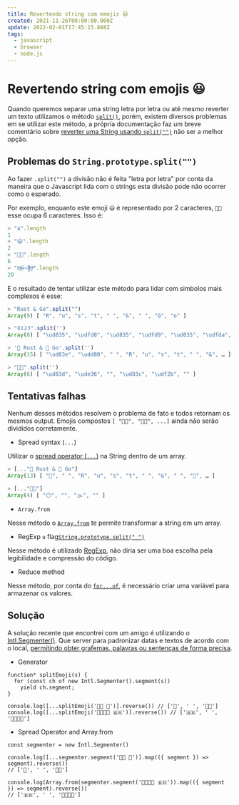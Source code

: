 ```yaml
---
title: Revertendo string com emojis 😃
created: 2021-11-26T00:00:00.000Z
update: 2022-02-01T17:45:15.888Z
tags:
  - javascript
  - browser
  - node.js
---
```


# Revertendo string com emojis 😃

Quando queremos separar uma string letra por letra ou até mesmo reverter um texto utilizamos o método [`split()`](https://developer.mozilla.org/pt-BR/docs/Web/JavaScript/Reference/Global_Objects/String/split), porém, existem diversos problemas em se utilizar este método, a própria documentação faz um breve comentário sobre [reverter uma String usando `split("")`](https://developer.mozilla.org/pt-BR/docs/Web/JavaScript/Reference/Global_Objects/String/split#revertendo_uma_string_usando_split) não ser a melhor opção.

## Problemas do `String.prototype.split("")`

Ao fazer `.split("")` a divisão não é feita "letra por letra" por conta da maneira que o Javascript lida com o strings esta divisão pode não ocorrer como o esperado.

Por exemplo, enquanto este emoji `😃` é representado por 2 caracteres,  `😶‍🌫️` esse ocupa 6 caracteres. Isso é:

```javascript
> "a".length
1
> "😃".length
2
> "😶‍🌫️".length
6
> "H̵̙͗ė̴̘l̴̥͒ḷ̶͂o̶̰͝".length
20
```

E o  resultado de tentar utilizar este método para lidar com simbolos mais complexos é esse:

```javascript
> "Rust & Go".split("")
Array(9) [ "R", "u", "s", "t", " ", "&", " ", "G", "o" ]

> "𝟘𝟙𝟚𝟛".split('')
Array(8) [ "\ud835", "\udfd8", "\ud835", "\udfd9", "\ud835", "\udfda", "\ud835", "\udfdb" ]

> '🦀 Rust & 🐹 Go'.split('')
Array(15) [ "\ud83e", "\udd80", " ", "R", "u", "s", "t", " ", "&", … ]

> "😶‍🌫️".split('')
Array(6) [ "\ud83d", "\ude36", "‍", "\ud83c", "\udf2b", "️" ]
```

## Tentativas falhas

Nenhum desses métodos resolvem o problema de fato e todos retornam os mesmos output. Emojis compostos `[ "😶‍🌫️", "🏳️‍🌈", ...]` ainda não serão divididos corretamente.

* Spread syntax (`...`)

Utilizar o [spread operator (`...`)](https://developer.mozilla.org/pt-BR/docs/Web/JavaScript/Reference/Operators/Spread_syntax) na String dentro de um array.

```javascript
> [..."🦀 Rust & 🐹 Go"]
Array(13) [ "🦀", " ", "R", "u", "s", "t", " ", "&", " ", "🐹", … ]

> [..."😶‍🌫️"]
Array(4) [ "😶", "‍", "🌫", "️" ]
```

* `Array.from`

Nesse método o [`Array.from`](https://developer.mozilla.org/pt-BR/docs/Web/JavaScript/Reference/Global_Objects/Array/from) te permite transformar a string em um array.

* RegExp `u` flag[`String.prototype.split(" ")`](https://developer.mozilla.org/en-US/docs/Web/JavaScript/Reference/Global_Objects/String/split)

Nesse método é utilizado [RegExp](https://developer.mozilla.org/pt-BR/docs/Web/JavaScript/Reference/Global_Objects/RegExp), não diria ser uma boa escolha pela legibilidade e compressão do código.

* Reduce method

Nesse método, por conta do [`for...of`](https://developer.mozilla.org/pt-BR/docs/Web/JavaScript/Reference/Statements/for...of), é necessário criar uma variável para armazenar os valores.

## Solução

A solução recente que encontrei com um amigo é utilizando o [Intl.Segmenter()](https://developer.mozilla.org/en-US/docs/Web/JavaScript/Reference/Global_Objects/Intl/Segmenter). Que server para padronizar datas e textos de acordo com o local, [permitindo obter grafemas, palavras ou sentenças de forma precisa](https://developer.mozilla.org/en-US/docs/Web/JavaScript/Reference/Global_Objects/Intl/Segmenter#basic_usage_and_difference_from_string.prototype.split).

* Generator

```javascript=
function* splitEmoji(s) { 
  for (const ch of new Intl.Segmenter().segment(s)) 
    yield ch.segment;
}

console.log([...splitEmoji('😶‍🌫️ 🏁')].reverse()) // ['🏁', ' ', '😶‍🌫️']
console.log([...splitEmoji('👨‍👨‍👧‍👦 🇧🇷')].reverse()) // ['🇧🇷', ' ', '👨‍👨‍👧‍👦']
```

* Spread Operator and Array.from

```javascript=
const segmenter = new Intl.Segmenter()

console.log([...segmenter.segment('😶‍🌫️ 🏁')].map(({ segment }) => segment).reverse())
// ['🏁', ' ', '😶‍🌫️']

console.log(Array.from(segmenter.segment('👨‍👨‍👧‍👦 🇧🇷')).map(({ segment }) => segment).reverse())
// ['🇧🇷', ' ', '👨‍👨‍👧‍👦']
```
